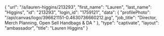 {
    "url": "\/a\/lauren-higgins\/213293",
    "first_name": "Lauren",
    "last_name": "Higgins",
    "id": "213293",
    "login_id": "1759121",
    "data": {
        "profilePhoto": "\/api\/canvas\/logo\/396621151-0.4630736660212.jpg",
        "job_title": "Director, Merch Planning, Open Sell Handbags & DA "
    },
    "type": "captivate",
    "layout": "ambassador",
    "title": "Lauren Higgins"
}